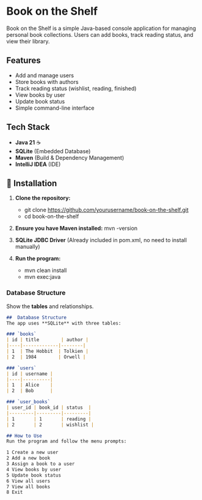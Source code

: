 # Book on the Shelf

Book on the Shelf is a simple Java-based console application for managing personal book collections.
Users can add books, track reading status, and view their library.

##  Features
- Add and manage users 
- Store books with authors 
- Track reading status (wishlist, reading, finished) 
- View books by user 
- Update book status 
- Simple command-line interface

## Tech Stack
- **Java 21** ☕
- **SQLite** (Embedded Database)
- **Maven** (Build & Dependency Management)
- **IntelliJ IDEA** (IDE)

## 🔧 Installation

1. **Clone the repository:**
   - git clone https://github.com/yourusername/book-on-the-shelf.git
   - cd book-on-the-shelf

2. **Ensure you have Maven installed:**
   mvn -version

3. **SQLite JDBC Driver** (Already included in pom.xml, no need to install manually)   
   
4. **Run the program:**
   - mvn clean install
   - mvn exec:java
   

### **Database Structure**
Show the **tables** and relationships.  
```md
##  Database Structure
The app uses **SQLite** with three tables:

### `books`
| id | title        | author |
|----|-------------|--------|
| 1  | The Hobbit  | Tolkien |
| 2  | 1984        | Orwell |

### `users`
| id | username |
|----|----------|
| 1  | Alice    |
| 2  | Bob      |

### `user_books`
| user_id | book_id | status  |
|---------|---------|---------|
| 1       | 1       | reading |
| 2       | 2       | wishlist |

## How to Use
Run the program and follow the menu prompts:

1 Create a new user
2 Add a new book
3 Assign a book to a user
4 View books by user
5 Update book status
6 View all users
7 View all books
8 Exit

